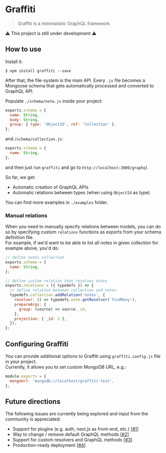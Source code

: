 # Graffiti

> Graffiti is a minimalistic GraphQL framework

⚠ This project is still under development ⚠

## How to use

Install it:

```
$ npm install graffiti --save
```

After that, the file-system is the main API. Every `.js` file becomes a Mongoose schema that gets automatically processed and converted to GraphQL API.

Populate `./schema/note.js` inside your project:

```js
exports.schema = {
  name: String,
  body: String,
  group: { type: 'ObjectId', ref: 'Collection' },
};
```

and `/schema/collection.js`:

```js
exports.schema = {
  name: String,
};
```

and then just run `graffiti` and go to `http://localhost:3000/graphql`

So far, we get:

- Automatic creation of GraphQL APIs
- Automatic relations between types (when using `ObjectId` as type)

You can find more examples in `./examples` folder.

### Manual relations

When you need to manually specify relations between models, you can do so by specifying custom `relations` functions as exports from your schema definition file.  
For example, if we'd want to be able to list all notes in given collection for example above, you'd do:

```jsx
// define notes collection
exports.schema = {
  name: String,
};

// define custom relation that resolves notes
exports.relations = ({ typedefs }) => {
  // define relation between collection and notes
  typedefs.collection.addRelation('notes', {
    resolver: () => typedefs.note.getResolver('findMany'),
    prepareArgs: {
      group: (source) => source._id,
    },
    projection: { _id: 1 },
  });
};
```

## Configuring Graffiti

You can provide additional options to Graffiti using `graffiti.config.js` file in your project.  
Currently, it allows you to set custom MongoDB URL, e.g.:

```js
module.exports = {
  mongoUrl: 'mongodb://localhost/graffiti-test',
};
```

## Future directions

The following issues are currently being explored and input from the community is appreciated:

- Support for plugins (e.g. auth, next.js as front-end, etc.) [[#1](https://github.com/yamalight/graffiti/issues/1)]
- Way to change / remove default GraphQL methods [[#2](https://github.com/yamalight/graffiti/issues/2)]
- Support for custom resolvers and GraphQL methods [[#3](https://github.com/yamalight/graffiti/issues/3)]
- Production-ready deployment [[#4](https://github.com/yamalight/graffiti/issues/4)]
